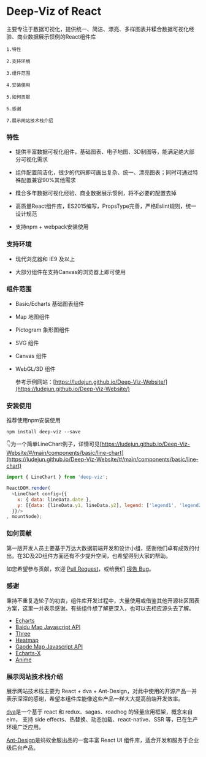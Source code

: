 # Deep-Viz of React

主要专注于数据可视化，提供统一、简洁、漂亮、多样图表并糅合数据可视化经验、商业数据展示惯例的React组件库

~~~
1.特性

2.支持环境

3.组件范围

4.安装使用

5.如何贡献

6.感谢

7.展示网站技术栈介绍
~~~

### 特性

- 提供丰富数据可视化组件，基础图表、电子地图、3D制图等，能满足绝大部分可视化需求


- 组件配置简洁化，很少的代码即可画出复杂、统一、漂亮图表；同时可通过特殊配置兼容90%其他需求


- 糅合多年数据可视化经验、商业数据展示惯例，将不必要的配置去掉


- 高质量React组件库，ES2015编写，PropsType完善，严格Eslint规则，统一设计规范


- 支持npm + webpack安装使用

### 支持环境

- 现代浏览器和 IE9 及以上


- 大部分组件在支持Canvas的浏览器上即可使用

### 组件范围

- Basic/Echarts 基础图表组件


- Map 地图组件


- Pictogram 象形图组件


- SVG 组件


- Canvas 组件


- WebGL/3D 组件

  参考示例网站：[https://ludejun.github.io/Deep-Viz-Website/](https://ludejun.github.io/Deep-Viz-Website/)

### 安装使用

推荐使用npm安装使用

```shell
npm install deep-viz --save
```

👇为一个简单LineChart例子，详情可见[https://ludejun.github.io/Deep-Viz-Website/#/main/components/basic/line-chart](https://ludejun.github.io/Deep-Viz-Website/#/main/components/basic/line-chart)

```javascript
import { LineChart } from 'deep-viz';

ReactDOM.render(
  <LineChart config={{
    x: { data: lineData.date },
    y: [{data: [lineData.y1, lineData.y2], legend: ['legend1', 'legend2'], name: 'yAxisName/unit'}],
  }}/>
, mountNode);
```

### 如何贡献

第一版开发人员主要基于万达大数据前端开发和设计小组，感谢他们卓有成效的付出。在3D及2D组件方面还有不少提升空间，也希望得到大家的帮助。

如您希望参与贡献，欢迎 [Pull Request](https://github.com/ludejun/Deep-Viz/pulls)，或给我们 [报告 Bug](https://github.com/ludejun/Deep-Viz/issues)。

### 感谢

秉持不重复造轮子的初衷，组件库开发过程中，大量使用或借鉴其他开源社区图表方案，这里一并表示感谢。有些组件想了解更深入，也可以去相应源头去了解。

- [Echarts](http://echarts.baidu.com/)
- [Baidu Map Javascript API](http://lbsyun.baidu.com/index.php?title=jspopular)
- [Three](https://threejs.org/)
- [Heatmap](https://github.com/pa7/heatmap.js)
- [Gaode Map Javascript API](http://lbs.amap.com/api/javascript-api/summary/)
- [Echarts-X](http://echarts.baidu.com/echarts2/x/doc/index.html)
- [Anime](http://anime-js.com/)

### 展示网站技术栈介绍

展示网站技术栈主要为 React + dva + Ant-Design，对此中使用的开源产品一并表示深深的感谢，希望本组件库能像这些产品一样大大提高前端开发效率。

[dva](https://github.com/dvajs/dva)是一个基于 react 和 redux、sagas、roadhog 的轻量应用框架，概念来自 elm， 支持 side effects、热替换、动态加载、react-native、SSR 等，已在生产环境广泛应用。

[Ant-Design](https://github.com/ant-design/ant-design)是蚂蚁金服出品的一套丰富 React UI 组件库，适合开发和服务于企业级后台产品。
